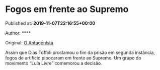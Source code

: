 
# Fogos em frente ao Supremo

Published at: **2019-11-07T22:16:55+00:00**

Author: ****

Original: [O Antagonista](https://www.oantagonista.com/brasil/fogos-em-frente-ao-supremo/)

Assim que Dias Toffoli proclamou o fim da prisão em segunda instância, fogos de artifício pipocaram em frente ao Supremo.
Um grupo do movimento “Lula Livre” comemorou a decisão.
